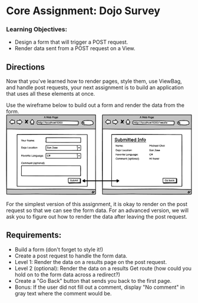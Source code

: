 # Core Assignment: Dojo Survey

### Learning Objectives:

- Design a form that will trigger a POST request.
- Render data sent from a POST request on a View.

## Directions
Now that you've learned how to render pages, style them, use ViewBag, and handle post requests, your next assignment is to build an application that uses all these elements at once.

Use the wireframe below to build out a form and render the data from the form.
![Image](model.png)

For the simplest version of this assignment, it is okay to render on the post request so that we can see the form data. For an advanced version, we will ask you to figure out how to render the data after leaving the post request.

## Requirements:
- Build a form (don't forget to style it!)
- Create a post request to handle the form data.
- Level 1: Render the data on a results page on the post request.
- Level 2 (optional): Render the data on a results Get route (how could you hold on to the form data across a redirect?)
- Create a "Go Back" button that sends you back to the first page.
- Bonus: If the user did not fill out a comment, display "No comment" in gray text where the comment would be.